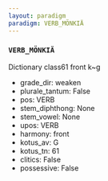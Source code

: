 ```yaml
---
layout: paradigm
paradigm: VERB_MÖNKIÄ
---
```

### ` VERB_MÖNKIÄ `

Dictionary class61 front k~g
* grade_dir: weaken
* plurale_tantum: False
* pos: VERB
* stem_diphthong: None
* stem_vowel: None
* upos: VERB
* harmony: front
* kotus_av: G
* kotus_tn: 61
* clitics: False
* possessive: False
